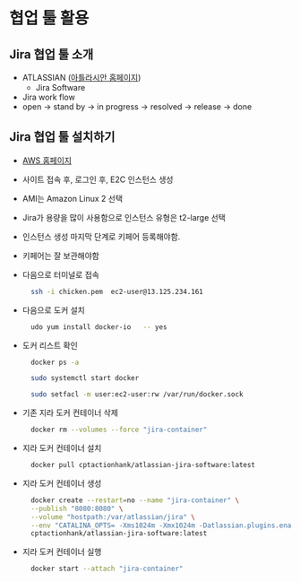 # 협업 툴 활용

## Jira 협업 툴 소개

- ATLASSIAN ([아틀라시안 홈페이지](https://www.atlassian.com/))
  - Jira Software
- Jira work flow
- open -> stand by -> in progress -> resolved -> release -> done

## Jira 협업 툴 설치하기

- [AWS 홈페이지](https://aws.amazon.com/ko/)
- 사이트 접속 후, 로그인 후, E2C 인스턴스 생성
- AMI는 Amazon Linux 2 선택
- Jira가 용량을 많이 사용함으로 인스턴스 유형은 t2-large 선택
- 인스턴스 생성 마지막 단계로 키페어 등록해야함.
- 키페어는 잘 보관해야함
- 다음으로 터미널로 접속
  ```bash
    ssh -i chicken.pem  ec2-user@13.125.234.161
  ```
- 다음으로 도커 설치
  ```bash
    udo yum install docker-io   -- yes
  ```
- 도커 리스트 확인

  ```bash
    docker ps -a

    sudo systemctl start docker

    sudo setfacl -m user:ec2-user:rw /var/run/docker.sock
  ```

- 기존 지라 도커 컨테이너 삭제
  ```bash
    docker rm --volumes --force "jira-container"
  ```
- 지라 도커 컨테이너 설치
  ```bash
    docker pull cptactionhank/atlassian-jira-software:latest
  ```
- 지라 도커 컨테이너 생성
  ```bash
    docker create --restart=no --name "jira-container" \
    --publish "8080:8080" \
    --volume "hostpath:/var/atlassian/jira" \
    --env "CATALINA_OPTS= -Xms1024m -Xmx1024m -Datlassian.plugins.enable.wait=300" \
    cptactionhank/atlassian-jira-software:latest
  ```
- 지라 도커 컨테이너 실행
  ```bash
    docker start --attach "jira-container"
  ```
